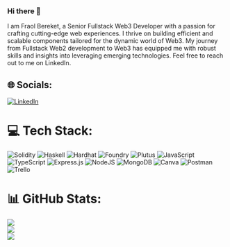 ### Hi there 👋

I am Fraol Bereket, a Senior Fullstack Web3 Developer with a passion for crafting cutting-edge web experiences. I thrive on building efficient and scalable components tailored for the dynamic world of Web3. My journey from Fullstack Web2 development to Web3 has equipped me with robust skills and insights into leveraging emerging technologies. Feel free to reach out to me on LinkedIn.

## 🌐 Socials:
[![LinkedIn](https://img.shields.io/badge/LinkedIn-%230077B5.svg?logo=linkedin&logoColor=white)](https://www.linkedin.com/in/fraol-bereket-bekele/) 

# 💻 Tech Stack:
![Solidity](https://img.shields.io/badge/Solidity-%23363636.svg?style=for-the-badge&logo=solidity&logoColor=%23F7DF1E) ![Haskell](https://img.shields.io/badge/Haskell-%23005A9C.svg?style=for-the-badge&logo=haskell&logoColor=white) ![Hardhat](https://img.shields.io/badge/Hardhat-%232F3134.svg?style=for-the-badge&logo=hardhat&logoColor=white) ![Foundry](https://img.shields.io/badge/Foundry-%23000000.svg?style=for-the-badge&logo=cardano&logoColor=white) ![Plutus](https://img.shields.io/badge/Plutus-%23232F3E.svg?style=for-the-badge&logo=cardano&logoColor=white) ![JavaScript](https://img.shields.io/badge/javascript-%23323330.svg?style=for-the-badge&logo=javascript&logoColor=%23F7DF1E) ![TypeScript](https://img.shields.io/badge/typescript-%23007ACC.svg?style=for-the-badge&logo=typescript&logoColor=white)  ![Express.js](https://img.shields.io/badge/express.js-%23404d59.svg?style=for-the-badge&logo=express&logoColor=%2361DAFB) ![NodeJS](https://img.shields.io/badge/node.js-6DA55F?style=for-the-badge&logo=node.js&logoColor=white) ![MongoDB](https://img.shields.io/badge/MongoDB-%234ea94b.svg?style=for-the-badge&logo=mongodb&logoColor=white)  ![Canva](https://img.shields.io/badge/Canva-%2300C4CC.svg?style=for-the-badge&logo=Canva&logoColor=white) ![Postman](https://img.shields.io/badge/Postman-FF6C37?style=for-the-badge&logo=postman&logoColor=white) ![Trello](https://img.shields.io/badge/Trello-%23026AA7.svg?style=for-the-badge&logo=Trello&logoColor=white)


# 📊 GitHub Stats:
![](https://github-readme-stats.vercel.app/api?username=fraolb&theme=dark&hide_border=false&include_all_commits=true&count_private=true)<br/>
![](https://github-readme-streak-stats.herokuapp.com/?user=fraolb&theme=dark&hide_border=false)<br/>
![](https://github-readme-stats.vercel.app/api/top-langs/?username=fraolb&theme=dark&hide_border=false&include_all_commits=true&count_private=true&layout=compact)

<!-- Proudly created with GPRM ( https://gprm.itsvg.in ) -->
